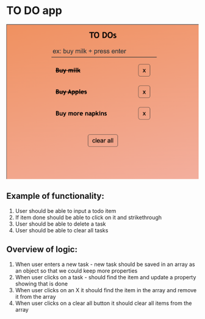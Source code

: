 # TO DO app 
![screenshot](https://github.com/coding-mentorship-program/javascript-todo-app/blob/main/screenshot.png?raw=true)

## Example of functionality: 
1. User should be able to input a todo item 
2. If item done should be able to click on it and strikethrough
3. User should be able to delete a task
4. User should be able to clear all tasks
  
## Overview of logic: 
1. When user enters a new task - new task should be saved in an array as an object so that we could keep more properties
2. When user clicks on a task - should find the item and update a property showing that is done
3. When user clicks on an X it should find the item in the array and remove it from the array
4. When user clicks on a clear all button it should clear all items from the array
